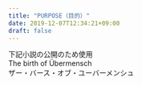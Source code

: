 ```yaml
---
title: "PURPOSE（目的）"
date: 2019-12-07T12:34:21+09:00
draft: false
---
```

下記小説の公開のため使用  
The birth of Übermensch  
ザー・バース・オブ・ユーバーメンシュ
